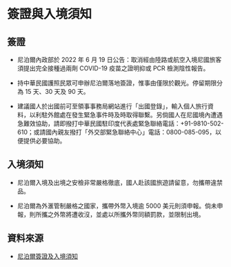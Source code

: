 # 簽證與入境須知

## 簽證

- 尼泊爾內政部於 2022 年 6 月 19 日公告：取消經由陸路或航空入境尼國旅客須提出完全接種過兩劑 COVID-19 疫苗之證明抑或 PCR 檢測陰性報告。

- 持中華民國護照民眾可申辦尼泊爾落地簽證，惟事由僅限於觀光。停留期限分為 15 天、30 天及 90 天。

- 建議國人於出國前可至領事事務局網站進行「出國登錄」，輸入個人旅行資料，以利駐外館處在發生緊急事件時及時取得聯繫。另倘國人在尼國境內遭遇急難效協助，請即撥打中華民國駐印度代表處緊急聯絡電話：+91-9810-502-610；或請國內親友撥打「外交部緊急聯絡中心」電話：0800-085-095，以便提供必要協助。

## 入境須知

- 尼泊爾入境及出境之安檢非常嚴格徹底，國人赴該國旅遊請留意，勿攜帶違禁品。

- 尼泊爾為外滙管制嚴格之國家，攜帶外幣入境逾 5000 美元則須申報。倘未申報，則所攜之外幣將遭收沒，並處以所攜外幣同額罰款，並限制出境。

## 資料來源

- [尼泊爾簽證及入境須知](https://www.boca.gov.tw/sp-foof-countrycp-01-124-24014-02-1.html)
